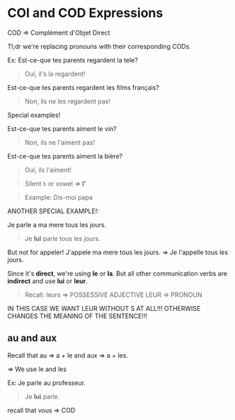 # COI and COD Expressions

COD => Complément d'Objet Direct

Tl;dr we're replacing pronouns with their corresponding CODs.

Ex: Est-ce-que tes parents regardent la tele?
> Oui, il's la regardent!

Est-ce-que tes parents regardent les films français?
> Non, ils ne les regardent pas! 

Special examples!

Est-ce-que tes parents aiment le vin? 
> Non, ils ne l'aiment pas!

Est-ce-que tes parents aiment la bière?
> Oui, ils l'aiment!

> Silent `h` or vowel => **l'**

> Example: Dis-moi papa

ANOTHER SPECIAL EXAMPLE!:

Je parle a ma mere tous les jours.
> Je **lui** parle tous les jours.

But not for appeler! J'appele ma mere tous les jours.
=> Je l'appelle tous les jours.

Since it's **direct**, we're using **le** or **la**.
But all other communication verbs are **indirect** and use **lui** or **leur**.

> Recall:
> leurs => POSSESSIVE ADJECTIVE
> LEUR => PRONOUN

IN THIS CASE WE WANT LEUR WITHOUT S AT ALL!!! OTHERWISE CHANGES THE MEANING OF THE SENTENCE!!!

## au and aux

Recall that au => a + le and aux => a + les.

=> We use le and les 

Ex: Je parle au professeur.
> Je **lui** parle.

recall that vous => COD